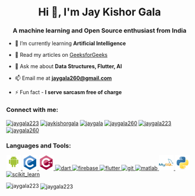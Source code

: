<h1 align="center">Hi 👋, I'm Jay Kishor Gala</h1>
<h3 align="center">A machine learning and Open Source enthusiast from India</h3>

- 🌱 I’m currently learning **Artificial Intelligence**

- 📝 Read my articles on [GeeksforGeeks](https://auth.geeksforgeeks.org/user/jaygala260/articles)

- 💬 Ask me about **Data Structures, Flutter, AI**

- 📫 Email me at **jaygala260@gmail.com**

- ⚡ Fun fact - **I serve sarcasm free of charge**

<h3 align="left">Connect with me:</h3>
<p align="left">
<a href="https://twitter.com/jaygala223" target="blank"><img align="center" src="https://raw.githubusercontent.com/rahuldkjain/github-profile-readme-generator/master/src/images/icons/Social/twitter.svg" alt="jaygala223" height="30" width="40" /></a>
<a href="https://linkedin.com/in/jaykishorgala" target="blank"><img align="center" src="https://raw.githubusercontent.com/rahuldkjain/github-profile-readme-generator/master/src/images/icons/Social/linked-in-alt.svg" alt="jaykishorgala" height="30" width="40" /></a>
<a href="https://instagram.com/jaygala" target="blank"><img align="center" src="https://raw.githubusercontent.com/rahuldkjain/github-profile-readme-generator/master/src/images/icons/Social/instagram.svg" alt="jaygala" height="30" width="40" /></a>
<a href="https://www.codechef.com/users/jaygala260" target="blank"><img align="center" src="https://cdn.jsdelivr.net/npm/simple-icons@3.1.0/icons/codechef.svg" alt="jaygala260" height="30" width="40" /></a>
<a href="https://www.leetcode.com/jaygala223" target="blank"><img align="center" src="https://raw.githubusercontent.com/rahuldkjain/github-profile-readme-generator/master/src/images/icons/Social/leet-code.svg" alt="jaygala223" height="30" width="40" /></a>
<a href="https://auth.geeksforgeeks.org/user/jaygala260" target="blank"><img align="center" src="https://raw.githubusercontent.com/rahuldkjain/github-profile-readme-generator/master/src/images/icons/Social/geeks-for-geeks.svg" alt="jaygala260" height="30" width="40" /></a>
</p>

<h3 align="left">Languages and Tools:</h3>
<p align="left"> <a href="https://developer.android.com" target="_blank"> <img src="https://raw.githubusercontent.com/devicons/devicon/master/icons/android/android-original-wordmark.svg" alt="android" width="40" height="40"/> </a> <a href="https://www.cprogramming.com/" target="_blank"> <img src="https://raw.githubusercontent.com/devicons/devicon/master/icons/c/c-original.svg" alt="c" width="40" height="40"/> </a> <a href="https://www.w3schools.com/cpp/" target="_blank"> <img src="https://raw.githubusercontent.com/devicons/devicon/master/icons/cplusplus/cplusplus-original.svg" alt="cplusplus" width="40" height="40"/> </a> <a href="https://dart.dev" target="_blank"> <img src="https://www.vectorlogo.zone/logos/dartlang/dartlang-icon.svg" alt="dart" width="40" height="40"/> </a> <a href="https://firebase.google.com/" target="_blank"> <img src="https://www.vectorlogo.zone/logos/firebase/firebase-icon.svg" alt="firebase" width="40" height="40"/> </a> <a href="https://flutter.dev" target="_blank"> <img src="https://www.vectorlogo.zone/logos/flutterio/flutterio-icon.svg" alt="flutter" width="40" height="40"/> </a> <a href="https://git-scm.com/" target="_blank"> <img src="https://www.vectorlogo.zone/logos/git-scm/git-scm-icon.svg" alt="git" width="40" height="40"/> </a> <a href="https://www.mathworks.com/" target="_blank"> <img src="https://upload.wikimedia.org/wikipedia/commons/2/21/Matlab_Logo.png" alt="matlab" width="40" height="40"/> </a> <a href="https://www.mysql.com/" target="_blank"> <img src="https://raw.githubusercontent.com/devicons/devicon/master/icons/mysql/mysql-original-wordmark.svg" alt="mysql" width="40" height="40"/> </a> <a href="https://www.python.org" target="_blank"> <img src="https://raw.githubusercontent.com/devicons/devicon/master/icons/python/python-original.svg" alt="python" width="40" height="40"/> </a> <a href="https://scikit-learn.org/" target="_blank"> <img src="https://upload.wikimedia.org/wikipedia/commons/0/05/Scikit_learn_logo_small.svg" alt="scikit_learn" width="40" height="40"/> </a> </p>

<p><img align="left" src="https://github-readme-stats.vercel.app/api/top-langs?username=jaygala223&show_icons=true&locale=en&layout=compact" alt="jaygala223" /></p>

<p>&nbsp;<img align="center" src="https://github-readme-stats.vercel.app/api?username=jaygala223&show_icons=true&locale=en" alt="jaygala223" /></p>

